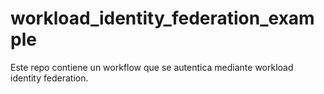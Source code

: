 # workload_identity_federation_example

Este repo contiene un workflow que se autentica mediante workload identity
federation.
